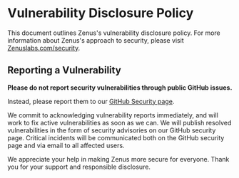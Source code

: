 # Vulnerability Disclosure Policy

This document outlines Zenus's vulnerability disclosure policy. For more information about Zenus's approach to security, please visit [Zenuslabs.com/security](https://Zenuslabs.com/security).

## Reporting a Vulnerability

**Please do not report security vulnerabilities through public GitHub issues.**

Instead, please report them to our [GitHub Security page](https://github.com/getZenus/Zenus/security). 

We commit to acknowledging vulnerability reports immediately, and will work to fix active vulnerabilities as soon as we can. We will publish resolved vulnerabilities in the form of security advisories on our GitHub security page. Critical incidents will be communicated both on the GitHub security page and via email to all affected users.

We appreciate your help in making Zenus more secure for everyone. Thank you for your support and responsible disclosure.

